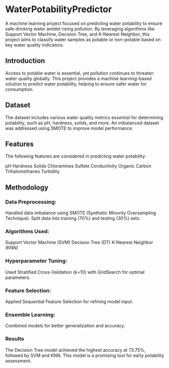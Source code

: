 # WaterPotabilityPredictor

A machine learning project focused on predicting water potability to ensure safe drinking water amidst rising pollution. By leveraging algorithms like Support Vector Machine, Decision Tree, and K-Nearest Neighbor, this project aims to classify water samples as potable or non-potable based on key water quality indicators.

## Introduction
Access to potable water is essential, yet pollution continues to threaten water quality globally. This project provides a machine learning-based solution to predict water potability, helping to ensure safer water for consumption.

## Dataset

The dataset includes various water quality metrics essential for determining potability, such as pH, hardness, solids, and more. An imbalanced dataset was addressed using SMOTE to improve model performance.

## Features

The following features are considered in predicting water potability:

pH
Hardness
Solids
Chloramines
Sulfate
Conductivity
Organic Carbon
Trihalomethanes
Turbidity


## Methodology

### Data Preprocessing:
Handled data imbalance using SMOTE (Synthetic Minority Oversampling Technique).
Split data into training (70%) and testing (30%) sets.

### Algorithms Used:
Support Vector Machine (SVM)
Decision Tree (DT)
K-Nearest Neighbor (KNN)

### Hyperparameter Tuning:
Used Stratified Cross-Validation (k=10) with GridSearch for optimal parameters.

### Feature Selection:
Applied Sequential Feature Selection for refining model input.

### Ensemble Learning:
Combined models for better generalization and accuracy.

### Results

The Decision Tree model achieved the highest accuracy at 73.75%, followed by SVM and KNN. This model is a promising tool for early potability assessment.

